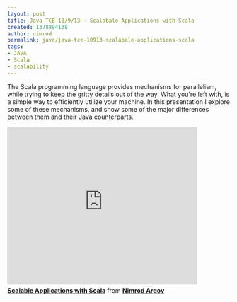 ```yaml
---
layout: post
title: Java TCE 10/9/13 - Scalabale Applications with Scala
created: 1378894138
author: nimrod
permalink: java/java-tce-10913-scalabale-applications-scala
tags:
- JAVA
- Scala
- scalability
---
```

<p>The Scala programming language provides mechanisms for parallelism, while trying to keep the gritty details out of the way. What you&#39;re left with, is a simple way to efficiently utilize your machine. In this presentation I explore some of these mechanisms, and show some of the major differences between them and their Java counterparts.</p>

<div><iframe allowfullscreen="" frameborder="0" height="356" marginheight="0" marginwidth="0" mozallowfullscreen="" scrolling="no" src="http://www.slideshare.net/slideshow/embed_code/26091089" style="border:1px solid #CCC;border-width:1px 1px 0;margin-bottom:5px" webkitallowfullscreen="" width="427"></iframe>

<div style="margin-bottom:5px"><strong><a href="https://www.slideshare.net/NimrodArgov/scalable-applications-with-scala" target="_blank" title="Scalable Applications with Scala">Scalable Applications with Scala</a> </strong> from <strong><a href="http://www.slideshare.net/NimrodArgov" target="_blank">Nimrod Argov</a></strong></div>
</div>
